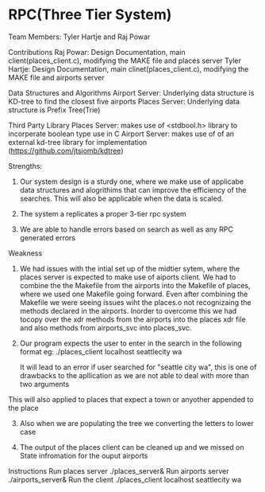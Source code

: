 # RPC(Three Tier System)

Team Members: Tyler Hartje and Raj Powar

Contributions
Raj Powar: Design Documentation, main client(places_client.c), modifying the MAKE file and places server
Tyler Hartje: Design Documentation, main clinet(places_client.c), modifying the MAKE file and airports server

Data Structures and Algorithms
Airport Server: Underlying data structure is KD-tree to find the closest five airports
Places Server: Underlying data structure is Prefix Tree(Trie)

Third Party Library
Places Server: makes use of <stdbool.h> library to incorperate boolean type use in C
Airport Server: makes use of of an external kd-tree library for implementation (https://github.com/jtsiomb/kdtree)

Strengths:
1. Our system design is a sturdy one, where we make use of applicabe data structures and alogrithims that can improve the efficiency of the searches. This will also be applicable when the data is scaled.

2. The system a replicates a proper 3-tier rpc system

3. We are able to handle errors based on search as well as any RPC generated errors

Weakness
1. We had issues with the intial set up of the midtier sytem, where the places server is expected to make use of aiports client. We had to combine the the Makefile from the airports into the Makefile of places, where we used one Makefile going forward. Even after combining the Makefile we were seeing issues wiht the places.o not recognizaing the methods declared in the airports. Inorder to overcome this we had tocopy over the xdr methods from the airports into the places xdr file and also methods from airports_svc into places_svc.

2. Our program expects the user to enter in the search in the following format 
	eg: ./places_client localhost seattlecity wa

   It will lead to an error if user searched for "seattle city wa", this is one of drawbacks to the apllication as we are not able to deal with more than two arguments

This will also applied to places that expect a town or anyother  appended to the place

3. Also when we are populating the tree we converting the letters to lower case

4. The output of the places client can be cleaned up and we missed on State infromation for the ouput airports

Instructions
Run places server
./places_server&
Run airports server
./airports_server&
Run the client
./places_client localhost seattlecity wa
